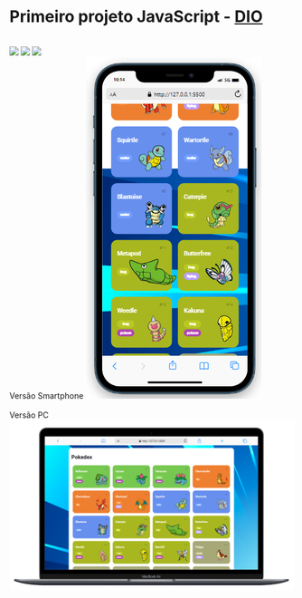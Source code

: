 <h1>Primeiro projeto JavaScript - <a href= "https://web.dio.me"> DIO</a></h1>
<br>
<img src="https://img.shields.io/badge/HTML5-E34F26?style=for-the-badge&logo=html5&logoColor=white">
<img src="https://img.shields.io/badge/CSS3-1572B6?style=for-the-badge&logo=css3&logoColor=white">
<img src="https://img.shields.io/badge/JavaScript-F7DF1E?style=for-the-badge&logo=javascript&logoColor=black">
<br>
Versão Smartphone
<img src="https://github.com/Dionisio-Gabriel/DIO-JS-01/blob/main/assets/img/cellphone.png?raw=true" />
<br>
<br>
Versão PC
<img src="https://github.com/Dionisio-Gabriel/DIO-JS-01/blob/main/assets/img/laptop.png?raw=true" />
